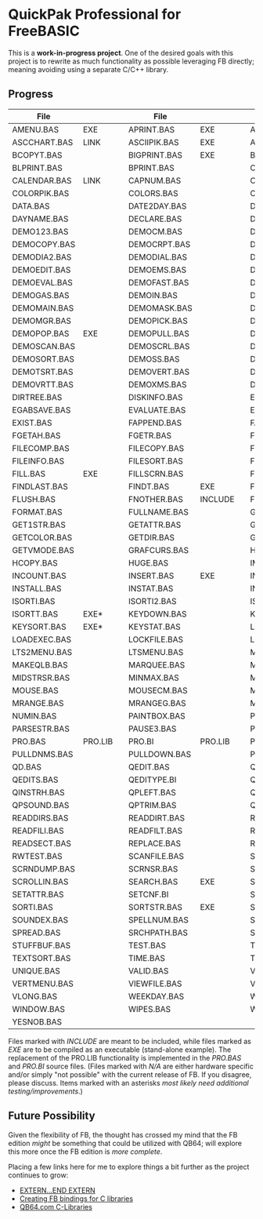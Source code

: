 # QuickPak Professional for FreeBASIC

This is a **work-in-progress project**. One of the desired goals with this project is to rewrite as much functionality as possible leveraging FB directly; meaning avoiding using a separate C/C++ library.

## Progress

| File       |         |   | File       |         |   | File       |         |
| ---------- | ------- | - | ---------- | ------- | - | ---------- | ------- |
|AMENU.BAS   | EXE     |   |APRINT.BAS  | EXE     |   |APRINTT.BAS | EXE     |
|ASCCHART.BAS| LINK    |   |ASCIIPIK.BAS| EXE     |   |ASSEMBLY.BAS|         |
|BCOPYT.BAS  |         |   |BIGPRINT.BAS| EXE     |   |BITS.BAS    | EXE     |
|BLPRINT.BAS |         |   |BPRINT.BAS  |         |   |CALC.BAS    | LINK    |
|CALENDAR.BAS| LINK    |   |CAPNUM.BAS  |         |   |CLEARSCR.BAS|         |
|COLORPIK.BAS|         |   |COLORS.BAS  |         |   |COMPARE.BAS |         |
|DATA.BAS    |         |   |DATE2DAY.BAS|         |   |DATEIN.BAS  |         |
|DAYNAME.BAS |         |   |DECLARE.BAS |         |   |DEFCNF.BI   |         |
|DEMO123.BAS |         |   |DEMOCM.BAS  |         |   |DEMOCOMP.BAS|         |
|DEMOCOPY.BAS|         |   |DEMOCRPT.BAS|         |   |DEMODATE.BAS|         |
|DEMODIA2.BAS|         |   |DEMODIAL.BAS|         |   |DEMODIAP.BAS|         |
|DEMOEDIT.BAS|         |   |DEMOEMS.BAS |         |   |DEMOEMS2.BAS|         |
|DEMOEVAL.BAS|         |   |DEMOFAST.BAS|         |   |DEMOFC.BAS  |         |
|DEMOGAS.BAS |         |   |DEMOIN.BAS  |         |   |DEMOLTS.BAS |         |
|DEMOMAIN.BAS|         |   |DEMOMASK.BAS|         |   |DEMOMENU.BAS|         |
|DEMOMGR.BAS |         |   |DEMOPICK.BAS|         |   |DEMOPLMS.BAS|         |
|DEMOPOP.BAS | EXE     |   |DEMOPULL.BAS|         |   |DEMORK.BAS  |         |
|DEMOSCAN.BAS|         |   |DEMOSCRL.BAS|         |   |DEMOSECT.BAS|         |
|DEMOSORT.BAS|         |   |DEMOSS.BAS  |         |   |DEMOSTR.BAS |         |
|DEMOTSRT.BAS|         |   |DEMOVERT.BAS|         |   |DEMOVIEW.BAS|         |
|DEMOVRTT.BAS|         |   |DEMOXMS.BAS |         |   |DIALOG.BAS  |         |
|DIRTREE.BAS |         |   |DISKINFO.BAS|         |   |EDIT.BAS    |         |
|EGABSAVE.BAS|         |   |EVALUATE.BAS|         |   |EXENAME.BAS |         |
|EXIST.BAS   |         |   |FAPPEND.BAS |         |   |FASTFILE.BAS|         |
|FGETAH.BAS  |         |   |FGETR.BAS   |         |   |FGETRT.BAS  |         |
|FILECOMP.BAS|         |   |FILECOPY.BAS|         |   |FILECRPT.BAS|         |
|FILEINFO.BAS|         |   |FILESORT.BAS|         |   |FILEVIEW.BAS|         |
|FILL.BAS    | EXE     |   |FILLSCRN.BAS|         |   |FIND.BAS    | EXE     |
|FINDLAST.BAS|         |   |FINDT.BAS   | EXE     |   |FLINPUT.BAS |         |
|FLUSH.BAS   |         |   |FNOTHER.BAS | INCLUDE |   |FNSPREAD.BAS| INCLUDE |
|FORMAT.BAS  |         |   |FULLNAME.BAS|         |   |GASGAUGE.BAS|         |
|GET1STR.BAS |         |   |GETATTR.BAS |         |   |GETCMOS.BAS |         |
|GETCOLOR.BAS|         |   |GETDIR.BAS  |         |   |GETEQUIP.BAS|         |
|GETVMODE.BAS|         |   |GRAFCURS.BAS|         |   |HAND2NAM.BAS|         |
|HCOPY.BAS   |         |   |HUGE.BAS    |         |   |IMINMAX.BAS | EXE     |
|INCOUNT.BAS |         |   |INSERT.BAS  | EXE     |   |INSERTT.BAS |         |
|INSTALL.BAS |         |   |INSTAT.BAS  |         |   |INSTRTBL.BAS|         |
|ISORTI.BAS  |         |   |ISORTI2.BAS |         |   |ISORTSTR.BAS| EXE     |
|ISORTT.BAS  | EXE*    |   |KEYDOWN.BAS |         |   |KEYS.BAS    |         |
|KEYSORT.BAS | EXE*    |   |KEYSTAT.BAS |         |   |LINCOUNT.BAS|         |
|LOADEXEC.BAS|         |   |LOCKFILE.BAS|         |   |LONGSTR.BAS |         |
|LTS2MENU.BAS|         |   |LTSMENU.BAS |         |   |MAINMENU.BAS|         |
|MAKEQLB.BAS |         |   |MARQUEE.BAS |         |   |MASKIN.BAS  |         |
|MIDSTRSR.BAS|         |   |MINMAX.BAS  |         |   |MONITOR.BAS |         |
|MOUSE.BAS   |         |   |MOUSECM.BAS |         |   |MPREST.BAS  |         |
|MRANGE.BAS  |         |   |MRANGEG.BAS |         |   |MSGBOX.BAS  | LINK    |
|NUMIN.BAS   |         |   |PAINTBOX.BAS|         |   |PARSE.BAS   |         |
|PARSESTR.BAS|         |   |PAUSE3.BAS  |         |   |PICKLIST.BAS|         |
|PRO.BAS     | PRO.LIB |   |PRO.BI      | PRO.LIB |   |PRTSC.BAS   |         |
|PULLDNMS.BAS|         |   |PULLDOWN.BAS|         |   |PUTVOL.BAS  |         |
|QD.BAS      |         |   |QEDIT.BAS   |         |   |QEDIT7.BAS  |         |
|QEDITS.BAS  |         |   |QEDITYPE.BI |         |   |QINSTR.BAS  |         |
|QINSTRH.BAS |         |   |QPLEFT.BAS  |         |   |QPSOLVER.BAS|         |
|QPSOUND.BAS |         |   |QPTRIM.BAS  |         |   |QSORT.BAS   |         |
|READDIRS.BAS|         |   |READDIRT.BAS|         |   |READFILE.BAS|         |
|READFILI.BAS|         |   |READFILT.BAS|         |   |READFILX.BAS|         |
|READSECT.BAS|         |   |REPLACE.BAS |         |   |RPTKEY.BAS  |         |
|RWTEST.BAS  |         |   |SCANFILE.BAS|         |   |SCIFORM.BAS |         |
|SCRNDUMP.BAS|         |   |SCRNSR.BAS  |         |   |SCROLL.BAS  |         |
|SCROLLIN.BAS|         |   |SEARCH.BAS  | EXE     |   |SEQUENCE.BAS|         |
|SETATTR.BAS |         |   |SETCNF.BI   |         |   |SHIFT.BAS   |         |
|SORTI.BAS   |         |   |SORTSTR.BAS | EXE     |   |SORTT.BAS   | EXE*    |
|SOUNDEX.BAS |         |   |SPELLNUM.BAS|         |   |SPLITNAM.BAS|         |
|SPREAD.BAS  |         |   |SRCHPATH.BAS|         |   |STRREST.BAS |         |
|STUFFBUF.BAS|         |   |TEST.BAS    |         |   |TEXTIN.BAS  |         |
|TEXTSORT.BAS|         |   |TIME.BAS    |         |   |TRANSLAT.BAS|         |
|UNIQUE.BAS  |         |   |VALID.BAS   |         |   |VERTMENT.BAS|         |
|VERTMENU.BAS|         |   |VIEWFILE.BAS|         |   |VIRTUAL.BAS |         |
|VLONG.BAS   |         |   |WEEKDAY.BAS |         |   |WINDOMGR.BAS|         |
|WINDOW.BAS  |         |   |WIPES.BAS   |         |   |WORDWRAP.BAS|         |
|YESNOB.BAS  |         |   |            |         |   |            |         |

Files marked with *INCLUDE* are meant to be included, while files marked as *EXE* are to be compiled as an executable (stand-alone example). The replacement of the PRO.LIB functionality is implemented in the *PRO.BAS* and *PRO.BI* source files. (Files marked with *N/A* are either hardware specific and/or simply "not possible" with the current release of FB. If you disagree, please discuss. Items marked with an asterisks *most likely need additional testing/improvements*.)

## Future Possibility

Given the flexibility of FB, the thought has crossed my mind that the FB edition *might* be something that could be utilized with QB64; will explore this more once the FB edition is *more complete*.

Placing a few links here for me to explore things a bit further as the project continues to grow:

- [EXTERN...END EXTERN](https://www.freebasic.net/wiki/KeyPgExternBlock)
- [Creating FB bindings for C libraries](https://www.freebasic.net/wiki/DevBindingCreation)
- [QB64.com C-Libraries](https://qb64.com/wiki/C-Libraries)
